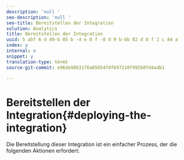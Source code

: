 ```yaml
---
description: 'null '
seo-description: 'null '
seo-title: Bereitstellen der Integration
solution: Analytics
title: Bereitstellen der Integration
uuid: 5 abf 6 d 49-b 05 b -4 e 0 f -8 d 9 b-bb 02 d 8 f 1 c 84 a
index: y
internal: n
snippet: y
translation-type: tm+mt
source-git-commit: e96de98b3176a05654fdf697210f992b0fd4adb1

---
```



# Bereitstellen der Integration{#deploying-the-integration}

Die Bereitstellung dieser Integration ist ein einfacher Prozess, der die folgenden Aktionen erfordert:

